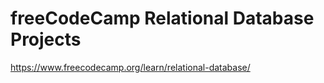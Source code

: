 # freeCodeCamp Relational Database Projects

https://www.freecodecamp.org/learn/relational-database/